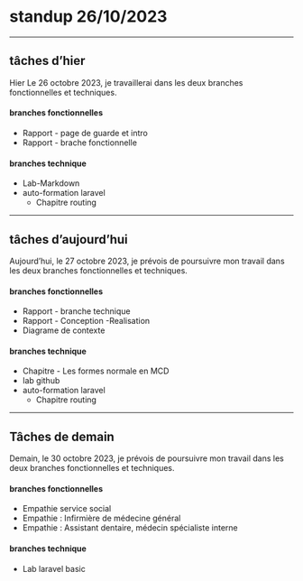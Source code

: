 # standup 26/10/2023

---

## tâches d’hier

Hier Le 26 octobre 2023, je travaillerai dans les deux branches fonctionnelles et techniques.

#### branches fonctionnelles

- Rapport - page de guarde et intro
- Rapport - brache fonctionnelle

#### branches technique

- Lab-Markdown
- auto-formation laravel
  - Chapitre routing

---

## tâches d’aujourd’hui

Aujourd’hui, le 27 octobre 2023, je prévois de poursuivre mon travail dans les deux branches fonctionnelles et techniques.

#### branches fonctionnelles

- Rapport - branche technique
- Rapport - Conception -Realisation
- Diagrame de contexte

#### branches technique

- Chapitre - Les formes normale en MCD
- lab github
- auto-formation laravel
  - Chapitre routing

---

## Tâches de demain

Demain, le 30 octobre 2023, je prévois de poursuivre mon travail dans les deux branches fonctionnelles et techniques.

#### branches fonctionnelles

- Empathie service social
- Empathie : Infirmière de médecine général
- Empathie : Assistant dentaire, médecin spécialiste interne

#### branches technique

- Lab laravel basic
